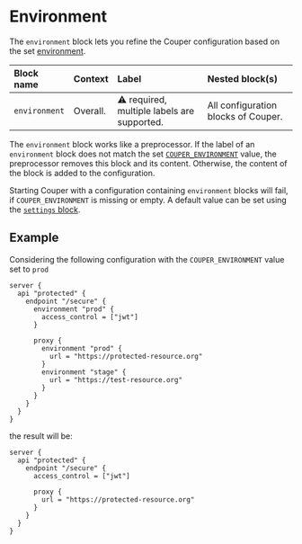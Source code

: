 # Environment

The `environment` block lets you refine the Couper configuration based on the set
[environment](/configuration/command-line#global-options).

| Block name    | Context  | Label                                            | Nested block(s)                     |
| :------------ | :------- | :----------------------------------------------- | :---------------------------------- |
| `environment` | Overall. | &#9888; required, multiple labels are supported. | All configuration blocks of Couper. |

The `environment` block works like a preprocessor. If the label of an `environment`
block does not match the set [`COUPER_ENVIRONMENT`](/configuration/command-line#global-options) value, the preprocessor
removes this block and its content. Otherwise, the content of the block is added
to the configuration.

Starting Couper with a configuration containing `environment` blocks will fail, if `COUPER_ENVIRONMENT`
is missing or empty. A default value can be set using the [`settings` block](/configuration/block/settings).

## Example

Considering the following configuration with the `COUPER_ENVIRONMENT` value set to `prod`

```hcl
server {
  api "protected" {
    endpoint "/secure" {
      environment "prod" {
        access_control = ["jwt"]
      }

      proxy {
        environment "prod" {
          url = "https://protected-resource.org"
        }
        environment "stage" {
          url = "https://test-resource.org"
        }
      }
    }
  }
}
```

the result will be:

```hcl
server {
  api "protected" {
    endpoint "/secure" {
      access_control = ["jwt"]

      proxy {
        url = "https://protected-resource.org"
      }
    }
  }
}
```
